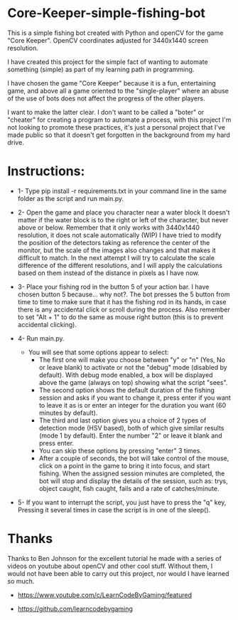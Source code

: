 # Core-Keeper-simple-fishing-bot

This is a simple fishing bot created with Python and openCV for the game "Core Keeper".
OpenCV coordinates adjusted for 3440x1440 screen resolution.


I have created this project for the simple fact of wanting to automate something (simple) as part of my learning path in programming.

I have chosen the game "Core Keeper" because it is a fun, entertaining game, and above all a game oriented to the "single-player" where an abuse of the use of bots does not affect the progress of the other players.



I want to make the latter clear. I don't want to be called a "boter" or "cheater" for creating a program to automate a process, with this project I'm not looking to promote these practices, it's just a personal project that I've made public so that it doesn't get forgotten in the background from my hard drive.



# Instructions:

- 1- Type    pip install -r requirements.txt     in your command line in the same folder as the script and run main.py.

- 2- Open the game and place you character near a water block 
      It doesn't matter if the water block is to the right 
      or left of the character, but never above or below.
      Remember that it only works with 3440x1440 resolution,
      it does not scale automatically (WIP)
      I have tried to modify the position of the detectors taking as reference the center of the monitor, but the scale of the images also changes and that makes it difficult to match. In the next attempt I will try to calculate the scale difference of the different resolutions, and I will apply the calculations based on them instead of the distance in pixels as I have now.
      
- 3- Place your fishing rod in the button 5 of your action bar.
      I have chosen button 5 because... why not?.
      The bot presses the 5 button from time to time
      to make sure that it has the fishing rod in its hands,
      in case there is any accidental click or scroll during the process.
      Also remember to set "Alt + 1" to do the same as mouse right button (this is to prevent accidental clicking).

- 4- Run main.py.
     * You will see that some options appear to select:
        - The first one will make you choose between "y" or "n" (Yes, No or leave blank) to activate or not the "debug" mode (disabled by default).
             With debug mode enabled, a box will be displayed above the game (always on top) showing what the script "sees".   
        - The second option shows the default duration of the fishing session and asks if you want to change it,
            press enter if you want to leave it as is or enter an integer for the duration you want (60 minutes by default).    
        - The third and last option gives you a choice of 2 types of detection mode (HSV based), both of which give similar results (mode 1 by default).
            Enter the number "2" or leave it blank and press enter.
        - You can skip these options by pressing "enter" 3 times. 
        - After a couple of seconds, the bot will take control of the mouse, click on a point in the game to bring it into focus, 
            and start fishing. When the assigned session minutes are completed, the bot will stop and display the details of the session,
            such as: trys, object caught, fish caught, fails and a rate of catches/minute.

- 5- If you want to interrupt the script, you just have to press the "q" key,
     Pressing it several times in case the script is in one of the sleep().
      

      
      
      
      
# Thanks      
Thanks to Ben Johnson for the excellent tutorial he made with a series of videos on youtube about openCV and other cool stuff.
Without them, I would not have been able to carry out this project, nor would I have learned so much.
- https://www.youtube.com/c/LearnCodeByGaming/featured

- https://github.com/learncodebygaming
